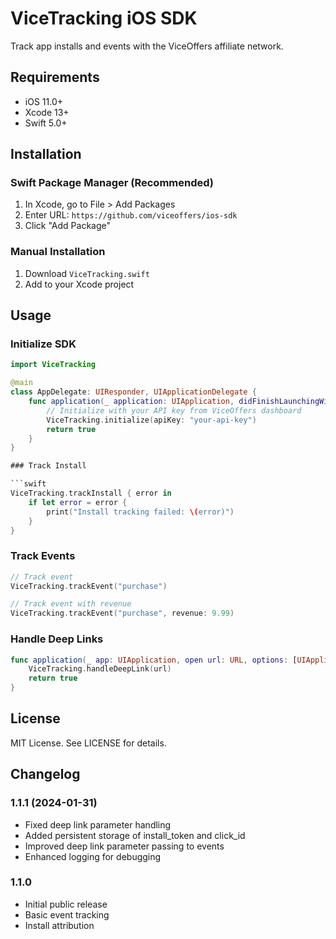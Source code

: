 # ViceTracking iOS SDK

Track app installs and events with the ViceOffers affiliate network.

## Requirements

- iOS 11.0+
- Xcode 13+
- Swift 5.0+


## Installation

### Swift Package Manager (Recommended)
1. In Xcode, go to File > Add Packages
2. Enter URL: `https://github.com/viceoffers/ios-sdk`
3. Click "Add Package"

### Manual Installation
1. Download `ViceTracking.swift`
2. Add to your Xcode project

## Usage

### Initialize SDK
```swift
import ViceTracking

@main
class AppDelegate: UIResponder, UIApplicationDelegate {
    func application(_ application: UIApplication, didFinishLaunchingWithOptions launchOptions: [UIApplication.LaunchOptionsKey: Any]?) -> Bool {
        // Initialize with your API key from ViceOffers dashboard
        ViceTracking.initialize(apiKey: "your-api-key")
        return true
    }
}

### Track Install

```swift
ViceTracking.trackInstall { error in
    if let error = error {
        print("Install tracking failed: \(error)")
    }
}
```

### Track Events

```swift
// Track event
ViceTracking.trackEvent("purchase")

// Track event with revenue
ViceTracking.trackEvent("purchase", revenue: 9.99)
```

### Handle Deep Links

```swift
func application(_ app: UIApplication, open url: URL, options: [UIApplication.OpenURLOptionsKey : Any] = [:]) -> Bool {
    ViceTracking.handleDeepLink(url)
    return true
}
```

## License

MIT License. See LICENSE for details.

## Changelog

### 1.1.1 (2024-01-31)
- Fixed deep link parameter handling
- Added persistent storage of install_token and click_id
- Improved deep link parameter passing to events
- Enhanced logging for debugging

### 1.1.0
- Initial public release
- Basic event tracking
- Install attribution

